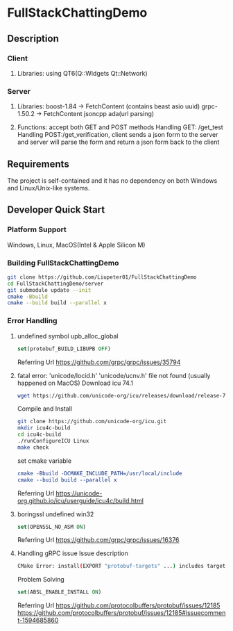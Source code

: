 # FullStackChattingDemo
## Description
### Client
1. Libraries: using QT6(Q::Widgets Qt::Network)

### Server
1. Libraries: 
   boost-1.84 -> FetchContent (contains beast asio uuid)
   grpc-1.50.2 -> FetchContent
   jsoncpp
   ada(url parsing)

2. Functions: accept both GET and POST methods
   Handling GET: /get_test
   Handling POST:/get_verification, client sends a json form to the server and server will parse the form and return a json form back to the client

## Requirements
The project is self-contained and it has no dependency on both Windows and Linux/Unix-like systems.

## Developer Quick Start
### Platform Support
Windows, Linux, MacOS(Intel & Apple Silicon M)


### Building  FullStackChattingDemo
```bash
git clone https://github.com/Liupeter01/FullStackChattingDemo
cd FullStackChattingDemo/server
git submodule update --init
cmake -Bbuild
cmake --build build --parallel x
```

### Error Handling
1. undefined symbol upb_alloc_global

   ```cmake
   set(protobuf_BUILD_LIBUPB OFF)
   ```

   Referring Url
   https://github.com/grpc/grpc/issues/35794

   

2. fatal error: 'unicode/locid.h' 'unicode/ucnv.h' file not found (usually happened on MacOS)
   Download icu 74.1
   ```bash
   wget https://github.com/unicode-org/icu/releases/download/release-74-1/icu4c-74_1-src.tgz
   ```

   Compile and Install
   ```bash
   git clone https://github.com/unicode-org/icu.git
   mkdir icu4c-build
   cd icu4c-build
   ./runConfigureICU Linux
   make check
   ```

   set cmake variable

   ```cmake
   cmake -Bbuild -DCMAKE_INCLUDE_PATH=/usr/local/include
   cmake --build build --parallel x
   ```

   Referring Url
   https://unicode-org.github.io/icu/userguide/icu4c/build.html

   

3. boringssl undefined win32
   ```cmake
   set(OPENSSL_NO_ASM ON)
   ```

   Referring Url
   https://github.com/grpc/grpc/issues/16376

   

4. Handling gRPC issue
   Issue description
   ```bash
   CMake Error: install(EXPORT "protobuf-targets" ...) includes target "libprotobuf-lite" which requires target "absl_node_hash_map" that is not in any export set.
   ```

   Problem Solving
   ```cmake
   set(ABSL_ENABLE_INSTALL ON)
   ```

   Referring Url
    https://github.com/protocolbuffers/protobuf/issues/12185 
    https://github.com/protocolbuffers/protobuf/issues/12185#issuecomment-1594685860